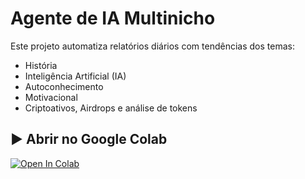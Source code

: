 # Agente de IA Multinicho

Este projeto automatiza relatórios diários com tendências dos temas:
- História
- Inteligência Artificial (IA)
- Autoconhecimento
- Motivacional
- Criptoativos, Airdrops e análise de tokens

## ▶️ Abrir no Google Colab

[![Open In Colab](https://colab.research.google.com/assets/colab-badge.svg)](https://colab.research.google.com/github/agente-ia-multinicho/agente-ia-multinicho/blob/main/agente_ia_multinicho.ipynb)
